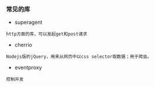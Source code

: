 ###  常见的库
- superagent
```
http方面的库，可以发起get和post请求
```
- cherrio
```
Nodejs版的jQuery，用来从网页中以css selector取数据；用于爬虫。
```
- eventproxy
```
控制并发
```
